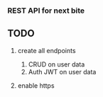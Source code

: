 ### REST API for next bite

## TODO
1. create all endpoints
   1. CRUD on user data
   2. Auth JWT on user data

2. enable https